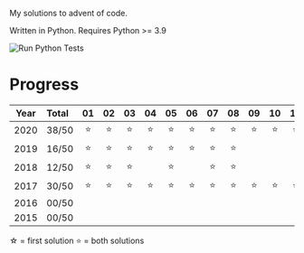 My solutions to advent of code.

Written in Python. Requires Python >= 3.9

![Run Python Tests](https://github.com/Sebaestschjin/advent-of-code/workflows/Run%20Python%20Tests/badge.svg)

# Progress

| Year | Total | 01  | 02  | 03  | 04  | 05  | 06  | 07  | 08  | 09  | 10  | 11  | 12  | 13  | 14  | 15  | 16  | 17  | 18  | 19  | 20  | 21  | 22  | 23  | 24  | 25  |
|:----:|:------|:---:|:---:|:---:|:---:|:---:|:---:|:---:|:---:|:---:|:---:|:---:|:---:|:---:|:---:|:---:|:---:|:---:|:---:|:---:|:---:|:---:|:---:|:---:|:---:|:---:|
| 2020 | 38/50 | ⭐   | ⭐   | ⭐  | ⭐   | ⭐   | ⭐  | ⭐   | ⭐  | ⭐   | ⭐  | ⭐   | ⭐  | ⭐   | ⭐  | ⭐   | ⭐   | ⭐   | ⭐  | ⭐
| 2019 | 16/50 | ⭐   | ⭐   | ⭐  | ⭐   | ⭐   | ⭐  | ⭐   | ⭐  |     |     |     |     |     |     |     |     |     |     |     |     |     |     |     |     |     |
| 2018 | 12/50 | ⭐   | ⭐   | ⭐  |     | ⭐   |     | ⭐   | ⭐  |     |     |     |     |     |     |     |     |     |     |     |     |     |     |     |     |     |
| 2017 | 30/50 | ⭐   | ⭐   | ⭐  | ⭐   | ⭐   | ⭐  | ⭐   | ⭐   | ⭐  | ⭐   | ⭐   | ⭐  | ☆   |     | ⭐   | ☆   |     | ⭐  |     |     |     |     |     |     |     |
| 2016 | 00/50 |     |     |     |     |     |     |     |     |     |     |     |     |     |     |     |     |     |     |     |     |     |     |     |     |     |
| 2015 | 00/50 |     |     |     |     |     |     |     |     |     |     |     |     |     |     |     |     |     |     |     |     |     |     |     |     |     |

☆ = first solution
⭐ = both solutions

